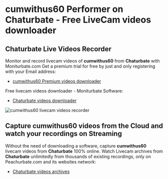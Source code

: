 # cumwithus60 Performer on Chaturbate - Free LiveCam videos downloader

## Chaturbate Live Videos Recorder

Monitor and record livecam videos of **cumwithus60** from **Chaturbate** with Moniturbate.com
Get a premium trial for free by just and only registering with your Email address:
* [cumwithus60 Premium videos downloader](https://moniturbate.com/request-demo-licence-key.html)

Free livecam videos downloader - Moniturbate Software:
* [Chaturbate videos downloader](https://moniturbate.com/moniturbate-download-software.html)

![cumwithus60 livecam videos recorder](https://peachurnet.com/templates/moniturbate-software.png)


## Capture cumwithus60 videos from the Cloud and watch your recordings on Streaming

Without the need of downloading a software, capture **cumwithus60** livecam videos from **Chaturbate** 100% online.
Watch Livecam archives from **Chaturbate** unlimitedly from thousands of existing recordings, only on Peachurbate.com and its websites network:
* [Chaturbate videos archives](https://peachurnet.com/)